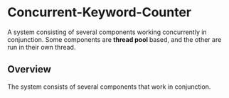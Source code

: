 # Concurrent-Keyword-Counter
A system consisting of several components working concurrently in conjunction. Some components are <b> thread pool </b> based, and the other are run in their own thread.

## Overview
The system consists of several components that work in conjunction. 
